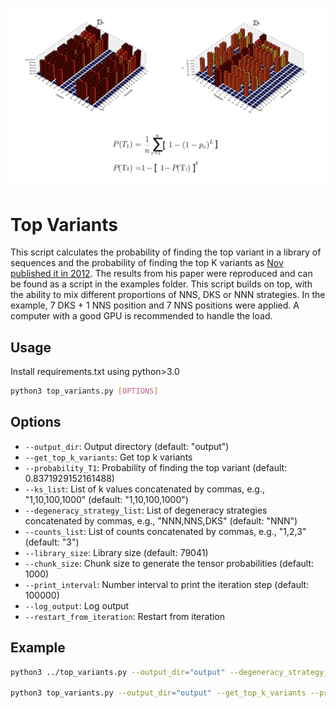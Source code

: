 ![Cover Image](./img/cover_image.png)

# Top Variants

This script calculates the probability of finding the top variant in a library of sequences and the probability of finding the top K variants as [Nov published it in 2012](https://doi-org.insb.bib.cnrs.fr/10.1128/AEM.06265-11). The results from his paper were reproduced and can be found as a script in the examples folder. This script builds on top, with the ability to mix different proportions of NNS, DKS or NNN strategies. In the example, 7 DKS + 1 NNS position and 7 NNS positions were applied. 
A computer with a good GPU is recommended to handle the load. 

## Usage

Install requirements.txt using python>3.0
```bash
python3 top_variants.py [OPTIONS]
```

## Options

- `--output_dir`: Output directory (default: "output")
- `--get_top_k_variants`: Get top k variants
- `--probability_T1`: Probability of finding the top variant (default: 0.8371929152161488)
- `--ks_list`: List of k values concatenated by commas, e.g., "1,10,100,1000" (default: "1,10,100,1000")
- `--degeneracy_strategy_list`: List of degeneracy strategies concatenated by commas, e.g., "NNN,NNS,DKS" (default: "NNN")
- `--counts_list`: List of counts concatenated by commas, e.g., "1,2,3" (default: "3")
- `--library_size`: Library size (default: 79041)
- `--chunk_size`: Chunk size to generate the tensor probabilities (default: 1000)
- `--print_interval`: Number interval to print the iteration step (default: 100000)
- `--log_output`: Log output
- `--restart_from_iteration`: Restart from iteration

## Example

```bash
python3 ../top_variants.py --output_dir="output" --degeneracy_strategy_list="NNN" --counts_list="3" --library_size=175835 --print_interval=1000 --log_output 

python3 top_variants.py --output_dir="output" --get_top_k_variants --probability_T1=0.95 --ks_list="1,10,100,1000"
```